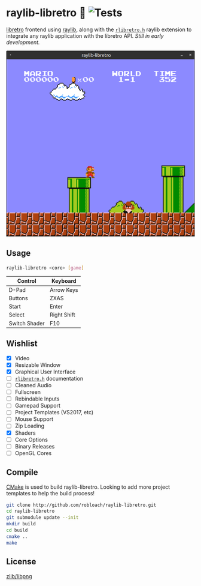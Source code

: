 # raylib-libretro :space_invader: ![Tests](https://github.com/RobLoach/raylib-libretro/workflows/Tests/badge.svg)

[libretro](https://www.libretro.com/) frontend using [raylib](https://www.raylib.com), along with the [`rlibretro.h`](include/rlibretro.h) raylib extension to integrate any raylib application with the libretro API. *Still in early development.*

![Screenshot of raylib-libretro](examples/rlibretro_basic_window.png)

## Usage

``` sh
raylib-libretro <core> [game]
```

| Control       | Keyboard    |
| ---           | ---         |
| D-Pad         | Arrow Keys  |
| Buttons       | ZXAS        |
| Start         | Enter       |
| Select        | Right Shift |
| Switch Shader | F10         |

## Wishlist

- [x] Video
- [x] Resizable Window
- [x] Graphical User Interface
- [ ] [`rlibretro.h`](include/rlibretro.h) documentation
- [ ] Cleaned Audio
- [ ] Fullscreen
- [ ] Rebindable Inputs
- [ ] Gamepad Support
- [ ] Project Templates (VS2017, etc)
- [ ] Mouse Support
- [ ] Zip Loading
- [x] Shaders
- [ ] Core Options
- [ ] Binary Releases
- [ ] OpenGL Cores

## Compile

[CMake](https://cmake.org/) is used to build raylib-libretro. Looking to add more project templates to help the build process!

``` sh
git clone http://github.com/robloach/raylib-libretro.git
cd raylib-libretro
git submodule update --init
mkdir build
cd build
cmake ..
make
```

## License

[zlib/libpng](LICENSE)
